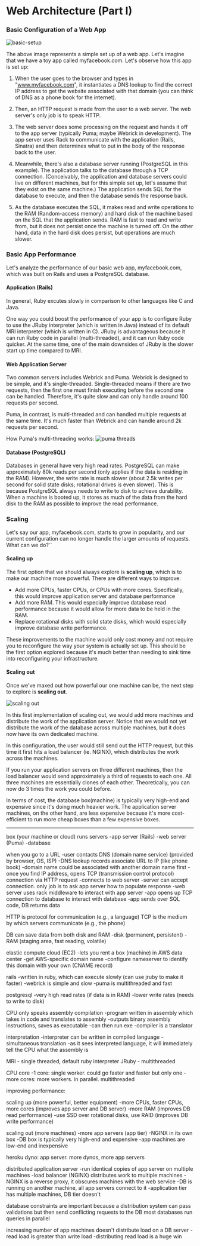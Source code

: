 # Web Architecture (Part I)

### Basic Configuration of a Web App
![basic-setup](images/00-basic-setup.jpg)

The above image represents a simple set up of a web app. Let's imagine that we have a toy app called myfacebook.com. Let's observe how this app is set up:

1. When the user goes to the browser and types in "www.myfacebook.com", it instantiates a DNS lookup to find the correct IP address to get the website associated with that domain (you can think of DNS as a phone book for the internet).

2. Then, an HTTP request is made from the user to a web server. The web server's only job is to speak HTTP.

3. The web server does some processing on the request and hands it off to the app server (typically Puma; maybe Webrick in development). The app server uses Rack to communicate with the application (Rails, Sinatra) and then determines what to put in the body of the response back to the user.

4. Meanwhile, there's also a database server running (PostgreSQL in this example). The application talks to the database through a TCP connection. (Conceivably, the application and database servers could live on different machines, but for this simple set up, let's assume that they exist on the same machine.) The application sends SQL for the database to execute, and then the database sends the response back.

5. As the database executes the SQL, it makes read and write operations to the RAM (Random-access memory) and hard disk of the machine based on the SQL that the application sends. RAM is fast to read and write from, but it does not persist once the machine is turned off. On the other hand, data in the hard disk does persist, but operations are much slower.

### Basic App Performance
Let's analyze the performance of our basic web app, myfacebook.com, which was built on Rails and uses a PostgreSQL database.

#### Application (Rails)
In general, Ruby excutes slowly in comparison to other languages like C and Java.

One way you could boost the performance of your app is to configure Ruby to use the JRuby interpreter (which is written in Java) instead of its default MRI interpreter (which is written in C). JRuby is advantageous because it can run Ruby code in parallel (multi-threaded), and it can run Ruby code quicker. At the same time, one of the main downsides of JRuby is the slower start up time compared to MRI.

#### Web Application Server
Two common servers includes Webrick and Puma. Webrick is designed to be simple, and it's single-threaded. Single-threaded means if there are two requests, then the first one must finish executing before the second one can be handled. Therefore, it's quite slow and can only handle around 100 requests per second.

Puma, in contrast, is multi-threaded and can handled multiple requests at the same time. It's much faster than Webrick and can handle around 2k requests per second.

How Puma's multi-threading works:
![puma threads](images/01-threads.jpg)

#### Database (PostgreSQL)
Databases in general have very high read rates. PostgreSQL can make approximately 80k reads per second (only applies if the data is residing in the RAM). However, the write rate is much slower (about 2.5k writes per second for solid state disks; rotational drives is even slower). This is because PostgreSQL always needs to write to disk to achieve durability. When a machine is booted up, it stores as much of the data from the hard disk to the RAM as possible to improve the read performance.

### Scaling
Let's say our app, myfacebook.com, starts to grow in popularity, and our current configuration can no longer handle the larger amounts of requests. What can we do?``

#### Scaling up
The first option that we should always explore is **scaling up**, which is to make our machine more powerful. There are different ways to improve:
* Add more CPUs, faster CPUs, or CPUs with more cores. Specifically, this would improve application server and database performance
* Add more RAM. This would especially improve database read performance because it would allow for more data to be held in the RAM.
* Replace rotational disks with solid state disks, which would especially improve database write performance.

These improvements to the machine would only cost money and not require you to reconfigure the way your system is actually set up. This should be the first option explored because it's much better than needing to sink time into reconfiguring your infrastructure.

#### Scaling out
Once we've maxed out how powerful our one machine can be, the next step to explore is **scaling out**.

![scaling out](images/02-app-tier.jpg)

In this first implementation of scaling out, we would add more machines and distribute the work of the application server. Notice that we would not yet distribute the work of the database across multiple machines, but it does now have its own dedicated machine.

In this configuration, the user would still send out the HTTP request, but this time it first hits a load balancer (ie. NGINX), which distributes the work across the machines.

If you run your application servers on three different machines, then the load balancer would send approximately a third of requests to each one. All three machines are essentially clones of each other. Theoretically, you can now do 3 times the work you could before.

In terms of cost, the database box(machine) is typically very high-end and expensive since it's doing much heavier work. The application server machines, on the other hand, are less expensive because it's more cost-efficient to run more cheap boxes than a few expensive boxes.

---

box (your machine or cloud) runs servers
-app server (Rails)
-web server (Puma)
-database

when you go to a URL
-user contacts DNS (domain name service) (provided by browser, OS, ISP)
-DNS lookup records associate URL to IP (like phone book)
-domain name could be associated with another domain name first
-once you find IP address, opens TCP (transmission control protocol) connection via HTTP request
-connects to web server
-server can accept connection. only job is to ask app server how to populate response
-web server uses rack middleware to interact with app server
-app opens up TCP connection to database to interact with database
-app sends over SQL code, DB returns data

HTTP is protocol for communication (e.g., a language)
TCP is the medium by which servers communicate (e.g., the phone)

DB can save data from both disk and RAM
-disk (permanent, persistent)
-RAM (staging area, fast reading, volatile)

elastic compute cloud (EC2)
-lets you rent a box (machine) in AWS data center
-get AWS-specific domain name
-configure nameserver to identify this domain with your own (CNAME record)

rails
-written in ruby, which can execute slowly (can use jruby to make it faster)
-webrick is simple and slow
-puma is multithreaded and fast

postgresql
-very high read rates (if data is in RAM)
-lower write rates (needs to write to disk)

CPU only speaks assembly
compilation
-program written in assembly which takes in code and translates to assembly
-outputs binary assembly instructions, saves as executable
-can then run exe
-compiler is a translator

interpretation
-interpreter can be written in compiled language
-simultaneous translation
-as it sees interpreted language, it will immediately tell the CPU what the assembly is

MRI - single threaded, default ruby interpreter
JRuby - multithreaded

CPU core
-1 core: single worker. could go faster and faster but only one
-more cores: more workers. in parallel. multithreaded

improving performance:

scaling up (more powerful, better equipment)
-more CPUs, faster CPUs, more cores (improves app server and DB server)
-more RAM (improves DB read performance)
-use SSD over rotational disks, use RAID (improves DB write performance)

scaling out (more machines)
-more app servers (app tier)
-NGINX in its own box
-DB box is typically very high-end and expensive
-app machines are low-end and inexpensive

heroku dyno: app server. more dynos, more app servers

distributed application server
-run identical copies of app server on multiple machines
-load balancer (NGINX) distributes work to multiple machines
-NGINX is a reverse proxy, it obscures machines with the web service
-DB is running on another machine, all app servers connect to it
-application tier has multiple machines, DB tier doesn't

database constraints are important because a distribution system can pass validations but then send conflicting requests to the DB
most databases run queries in parallel

increasing number of app machines doesn't distribute load on a DB server
-read load is greater than write load
-distributing read load is a huge win
